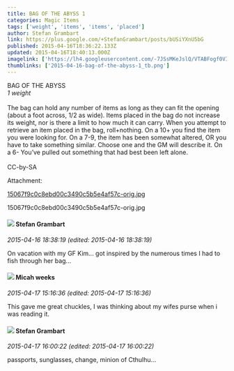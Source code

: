 ```yaml
---
title: BAG OF THE ABYSS 1
categories: Magic Items
tags: ['weight', 'items', 'items', 'placed']
author: Stefan Grambart
link: https://plus.google.com/+StefanGrambart/posts/bUSiYXnU5bG
published: 2015-04-16T18:36:22.133Z
updated: 2015-04-16T18:40:13.000Z
imagelink: ['https://lh4.googleusercontent.com/-7JSsMKeJslQ/VTABFogf0VI/AAAAAAAAR7A/CkqZkqUXiew/15067f9c0c8ebd00c3490c5b5e4af57c-orig.jpg']
thumblinks: ['2015-04-16-bag-of-the-abyss-1_tb.png']
---
```


BAG OF THE ABYSS<br /><i>1 weight</i><br /><br />The bag can hold any number of items as long as they can fit the opening (about a foot across, 1/2 as wide). Items placed in the bag do not increase its weight, nor is there a limit to how much it can carry. When you attempt to retrieve an item placed in the bag, roll+nothing. On a 10+ you find the item you were looking for. On a 7-9, the item has been somewhat altered, OR you have to take something similar. Choose one and the GM will describe it. On a 6- You’ve pulled out something that had best been left alone.<br /><br />CC-by-SA


Attachment:

<a href='https://plus.google.com/photos/107999218794532799579/albums/6138407483949110817/6138407488390680914?sqi=100084733231320276299&sqsi=e3b2fc20-ccea-48a2-a2e3-e987b7a21233&sqi=100084733231320276299&sqsi=e3b2fc20-ccea-48a2-a2e3-e987b7a21233&sqi=100084733231320276299&sqsi=e3b2fc20-ccea-48a2-a2e3-e987b7a21233'>15067f9c0c8ebd00c3490c5b5e4af57c-orig.jpg</a>


15067f9c0c8ebd00c3490c5b5e4af57c-orig.jpg
<div id='comment z13hwd3p4wa5s13ii04ch1thsknrulrhymc0k'>
  <h4><img src='{{site.baseurl}}//images/avatars/107999218794532799579_photo.jpg'> Stefan Grambart</h4>
      <p><cite>2015-04-16 18:38:19 (edited: 2015-04-16 18:38:19)</cite></p>
        <p>On vacation with my GF Kim... got inspired by the numerous times I had to fish through her bag...</p>
</div>
        

<div id='comment z13hwd3p4wa5s13ii04ch1thsknrulrhymc0k'>
  <h4><img src='{{site.baseurl}}//images/avatars/113051718712998356226_photo.jpg'> Micah weeks</h4>
      <p><cite>2015-04-17 15:16:36 (edited: 2015-04-17 15:16:36)</cite></p>
        <p>This gave me great chuckles, I was thinking about my wifes purse when i was reading it.</p>
</div>
        

<div id='comment z13hwd3p4wa5s13ii04ch1thsknrulrhymc0k'>
  <h4><img src='{{site.baseurl}}//images/avatars/107999218794532799579_photo.jpg'> Stefan Grambart</h4>
      <p><cite>2015-04-17 16:00:22 (edited: 2015-04-17 16:00:22)</cite></p>
        <p>passports, sunglasses, change, minion of Cthulhu...</p>
</div>
        